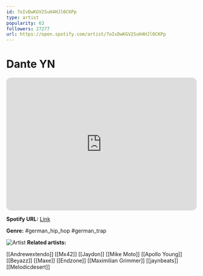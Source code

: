 ```yaml
---
id: 7oIvDwKGV2SuH4HJl0CKPp
type: artist
popularity: 63
followers: 27277
url: https://open.spotify.com/artist/7oIvDwKGV2SuH4HJl0CKPp
---
```

# Dante YN

<iframe style="border-radius:12px" src="https://open.spotify.com/embed/artist/7oIvDwKGV2SuH4HJl0CKPp" width="100%" height="352" frameBorder="0" allowfullscreen="" allow="autoplay; clipboard-write; encrypted-media; fullscreen; picture-in-picture" loading="lazy"></iframe>

**Spotify URL:** [Link](https://open.spotify.com/artist/7oIvDwKGV2SuH4HJl0CKPp)

**Genre:**  #german_hip_hop #german_trap

![Artist](https://i.scdn.co/image/ab6761610000e5eb9c3e08d4239e54678b7326df)
**Related artists:**

[[Andrewextendo]]
[[Mx42]]
[[Jaydon]]
[[Mike Moto]]
[[Apollo Young]]
[[Beyazz]]
[[Maxe]]
[[Endzone]]
[[Maximilian Grimmer]]
[[jaynbeats]]
[[Melodicdesert]]
